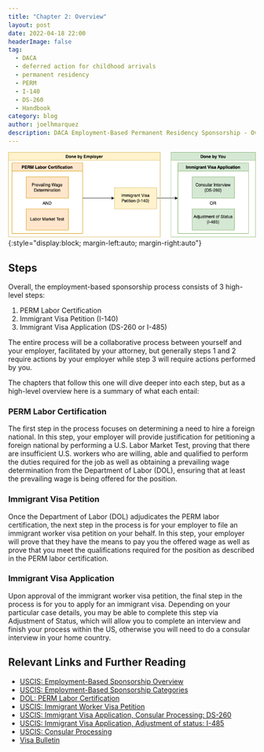```yaml
---
title: "Chapter 2: Overview"
layout: post
date: 2022-04-18 22:00
headerImage: false
tag:
  - DACA
  - deferred action for childhood arrivals
  - permanent residency
  - PERM
  - I-140
  - DS-260
  - Handbook
category: blog
author: joelhmarquez
description: DACA Employment-Based Permanent Residency Sponsorship - Overview
---
```


![Overview](/assets/images/sponsorship/overview.png){:style="display:block; margin-left:auto; margin-right:auto"}

## Steps
Overall, the employment-based sponsorship process consists of 3 high-level steps:
1.	PERM Labor Certification
2.	Immigrant Visa Petition (I-140)
3.	Immigrant Visa Application (DS-260 or I-485)

The entire process will be a collaborative process between yourself and your employer, facilitated by your attorney, but generally steps 1 and 2 require actions by your employer while step 3 will require actions performed by you.

The chapters that follow this one will dive deeper into each step, but as a high-level overview here is a summary of what each entail:

### PERM Labor Certification
The first step in the process focuses on determining a need to hire a foreign national. In this step, your employer will provide justification for petitioning a foreign national by performing a U.S. Labor Market Test, proving that there are insufficient U.S. workers who are willing, able and qualified to perform the duties required for the job as well as obtaining a prevailing wage determination from the Department of Labor (DOL), ensuring that at least the prevailing wage is being offered for the position.

### Immigrant Visa Petition
Once the Department of Labor (DOL) adjudicates the PERM labor certification, the next step in the process is for your employer to file an immigrant worker visa petition on your behalf. In this step, your employer will prove that they have the means to pay you the offered wage as well as prove that you meet the qualifications required for the position as described in the PERM labor certification.

### Immigrant Visa Application
Upon approval of the immigrant worker visa petition, the final step in the process is for you to apply for an immigrant visa. Depending on your particular case details, you may be able to complete this step via Adjustment of Status, which will allow you to complete an interview and finish your process within the US, otherwise you will need to do a consular interview in your home country.

## Relevant Links and Further Reading
- [USCIS: Employment-Based Sponsorship Overview](https://www.uscis.gov/green-card/green-card-eligibility/green-card-for-employment-based-immigrants)
- [USCIS: Employment-Based Sponsorship Categories](https://www.uscis.gov/working-in-the-united-states/permanent-workers)
- [DOL: PERM Labor Certification](https://www.dol.gov/agencies/eta/foreign-labor/programs/permanent)
- [USCIS: Immigrant Worker Visa Petition](https://www.uscis.gov/i-140)
- [USCIS: Immigrant Visa Application, Consular Processing: DS-260](https://travel.state.gov/content/travel/en/us-visas/visa-information-resources/forms/online-immigrant-visa-forms/ds-260-faqs.html)
- [USCIS: Immigrant Visa Application, Adjustment of status: I-485](https://www.uscis.gov/i-485)
- [USCIS: Consular Processing](https://www.uscis.gov/green-card/green-card-processes-and-procedures/consular-processing)
- [Visa Bulletin](https://travel.state.gov/content/travel/en/legal/visa-law0/visa-bulletin.html)